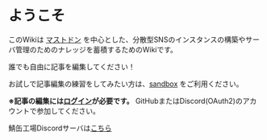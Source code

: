 <!-- TITLE: 鯖缶工場Wiki -->
<!-- SUBTITLE: 鯖缶の鯖缶による鯖缶のためのナレッジベース -->

# ようこそ
このWikiは [マストドン](https://joinmastodon.org) を中心とした、分散型SNSのインスタンスの構築やサーバ管理のためのナレッジを蓄積するためのWikiです。

誰でも自由に記事を編集してください！

お試しで記事編集の練習をしてみたい方は、[sandbox](/sandbox) をご利用ください。

**※記事の編集には[ログイン](/login)が必要です。**
GitHubまたはDiscord(OAuth2)のアカウントで参加してください。

鯖缶工場Discordサーバは[こちら](https://discordapp.com/channels/480731529073524736)